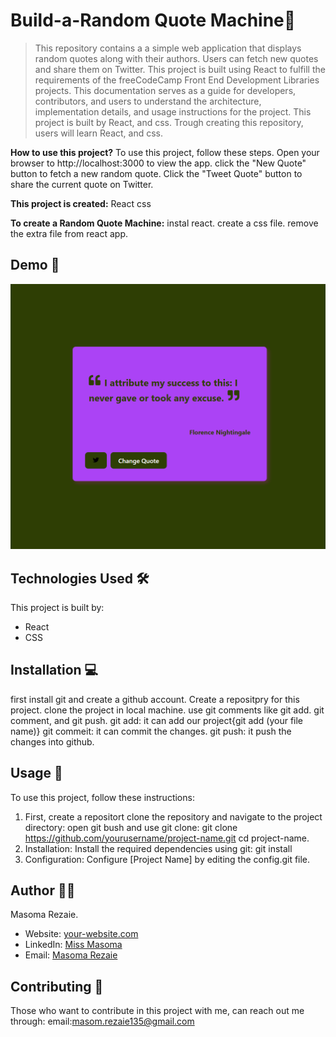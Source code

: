 # Build-a-Random Quote Machine🚀
>This repository contains a a simple web application that displays random quotes along with their authors. Users can fetch new quotes and share them on Twitter. This project is built using React to fulfill the requirements of the freeCodeCamp Front End Development Libraries projects. This documentation serves as a guide for developers, contributors, and users to understand the architecture, implementation details, and usage instructions for the project. This project is built by React, and css. Trough creating this repository, users will learn React, and css.

**How to use this project?**
To use this project, follow these steps.
Open your browser to http://localhost:3000 to view the app.
click the "New Quote" button to fetch a new random quote.
Click the "Tweet Quote" button to share the current quote on Twitter.

**This project is created:**
React
css

**To create a Random Quote Machine:**
instal react.
create a css file.
remove the extra file from react app.

## Demo 📸
![Project Demo](./src/Assess/Random.png)


## Technologies Used 🛠️
This project is built by:
- React
- CSS

## Installation 💻
first install git and create a github account.
Create a repositpry for this project.
clone the project in local machine.
use git comments like git add. git comment, and git push.
git add: it can add our project{git add (your file name)}
git commeit: it can commit the changes.
git push: it push the changes into github.

## Usage 🎯

To use this project, follow these instructions:
1. First,  create a repositort 
clone the repository and navigate to the project directory:
open git bush and use git clone: 
git clone https://github.com/yourusername/project-name.git
   cd project-name.
2. Installation: Install the required dependencies using git:
git install
3. Configuration: Configure [Project Name] by editing the config.git file.


## Author 👩‍💻

Masoma Rezaie.

- Website: [your-website.com](https://github.com/MasomRezaie/Personal-Portfolio-Page/tree/personal-portfolio-page)
- LinkedIn: [Miss Masoma](https://www.linkedin.com/in/miss-masoma-99b85522a?utm_source=share&utm_campaign=share_via&utm_content=profile&utm_medium=android_app)
- Email: [Masoma Rezaie](masom.rezaie135@gmail.com)

## Contributing 🤝

Those who want to contribute in this project with me, can reach out me through:
email:masom.rezaie135@gmail.com
